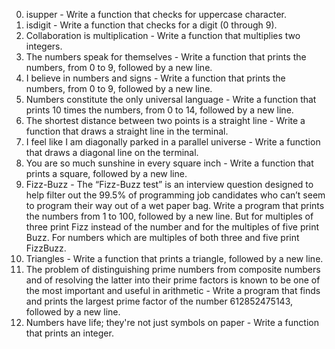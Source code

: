 0. isupper - Write a function that checks for uppercase character.
1. isdigit - Write a function that checks for a digit (0 through 9).
2. Collaboration is multiplication - Write a function that multiplies two integers.
3. The numbers speak for themselves - Write a function that prints the numbers, from 0 to 9, followed by a new line.
4. I believe in numbers and signs - Write a function that prints the numbers, from 0 to 9, followed by a new line.
5. Numbers constitute the only universal language - Write a function that prints 10 times the numbers, from 0 to 14, followed by a new line.
6. The shortest distance between two points is a straight line - Write a function that draws a straight line in the terminal.
7. I feel like I am diagonally parked in a parallel universe - Write a function that draws a diagonal line on the terminal.
8. You are so much sunshine in every square inch - Write a function that prints a square, followed by a new line.
9. Fizz-Buzz - The “Fizz-Buzz test” is an interview question designed to help filter out the 99.5% of programming job candidates who can’t seem to program their way out of a wet paper bag. Write a program that prints the numbers from 1 to 100, followed by a new line. But for multiples of three print Fizz instead of the number and for the multiples of five print Buzz. For numbers which are multiples of both three and five print FizzBuzz.
10. Triangles - Write a function that prints a triangle, followed by a new line.
11. The problem of distinguishing prime numbers from composite numbers and of resolving the latter into their prime factors is known to be one of the most important and useful in arithmetic - Write a program that finds and prints the largest prime factor of the number 612852475143, followed by a new line.
12. Numbers have life; they're not just symbols on paper - Write a function that prints an integer.
